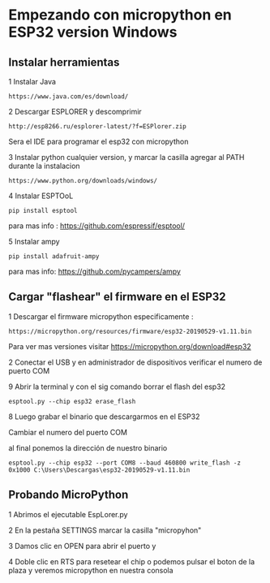 # Empezando con micropython en ESP32 version Windows

## Instalar herramientas

1 Instalar Java

    https://www.java.com/es/download/

2 Descargar ESPLORER y descomprimir

    http://esp8266.ru/esplorer-latest/?f=ESPlorer.zip

Sera el IDE para programar el esp32 con micropython

3 Instalar python cualquier version, y marcar la casilla agregar al PATH durante la instalacion

    https://www.python.org/downloads/windows/

4 Instalar ESPTOoL

    pip install esptool

para mas info :
https://github.com/espressif/esptool/

5 Instalar ampy 

    pip install adafruit-ampy

para mas info:
https://github.com/pycampers/ampy

## Cargar "flashear" el firmware en el ESP32

1 Descargar el firmware micropython especificamente :

    https://micropython.org/resources/firmware/esp32-20190529-v1.11.bin

Para ver mas versiones visitar https://micropython.org/download#esp32

2 Conectar el USB y en administrador de dispositivos verificar el numero de puerto COM 

9 Abrir la terminal y con el sig comando borrar el flash del esp32

    esptool.py --chip esp32 erase_flash

8 Luego grabar el binario que descargarmos en el ESP32

Cambiar el numero del puerto COM

al final ponemos la dirección de nuestro binario

    esptool.py --chip esp32 --port COM8 --baud 460800 write_flash -z 0x1000 C:\Users\Descargas\esp32-20190529-v1.11.bin

## Probando MicroPython

1 Abrimos el ejecutable EspLorer.py

2 En la pestaña SETTINGS marcar la casilla "micropyhon"

3 Damos clic en OPEN para abrir el puerto y 

4 Doble clic en RTS para resetear el chip o podemos pulsar el boton de la plaza y veremos micropython en nuestra consola
